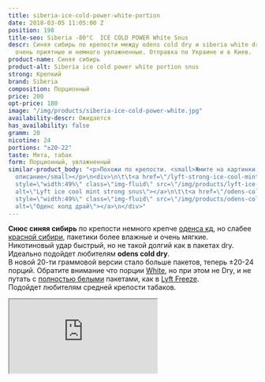 ```yaml
---
title: siberia-ice-cold-power-white-portion
date: 2018-03-05 11:05:00 Z
position: 198
title-seo: Siberia -80°C  ICE COLD POWER White Snus
descr: Синяя сибирь по крепости между odens cold dry и siberia white dry, пакетики
  очень приятные и немного увлажненные. Отправка по Украине и в Киев.
product-name: Синяя сибирь
product-alt: Siberia ice cold power white portion snus
strong: Крепкий
brand: Siberia
composition: Порционный
price: 200
opt-price: 180
image: "/img/products/siberia-ice-cold-power-white.jpg"
availability-descr: Ожидается
has_availability: false
gramm: 20
nicotine: 24
portions: "±20-22"
taste: Мята, табак
form: Порционный, увлажненный
similar-product_body: "<p>Похожи по крепости. <small>Жмите на картинки и читайте полное
  описание</small></p>\n<div>\n\t\t<a href=\"/lyft-strong-ice-cool-mint-slim-all-white\"><img
  style=\"width:49%\" class=\"img-fluid\" src=\"/img/products/lyft-ice-cool-mint/lyft-ice-cool-mint.JPG\"
  alt=\"Lyft ice cool mint strong snus\"></a>\n\t\t<a href=\"/odens-cold-dry\"><img
  style=\"width:49%\" class=\"img-fluid\" src=\"/img/products/odens-cold-dry/snustop-odens-cd.jpg\"
  alt=\"Оденс колд драй\"></a>\n</div>"
---
```


**Снюс синяя сибирь** по крепости немного крепче [оденса кд](/odens-cold-dry), но слабее [красной сибири](/siberia-white-dry-slim), пакетики более влажные и очень мягкие.<br>
Никотиновый удар быстрый, но не такой долгий как в пакетах dry.
Идеально подойдет любителям **odens cold dry**.<br>
В новой 20-ти граммовой версии стало больше пакетов, теперь ±20-24 порций. Обратите внимание что порции [White](/white-dry-snus), но при этом не Dry, и не путать с [полностью белыми](/all-white-snus) пакетами, как в [Lyft Freeze](/lyft-x-strong-freeze-slim-white).<br>
Подойдет любителям средней крепости табаков. 
<div class="embed-responsive embed-responsive-16by9 mb-3">
  <iframe class="embed-responsive-item" src="https://www.youtube.com/embed/OYQ3cSQTXl8" allowfullscreen></iframe>
</div>